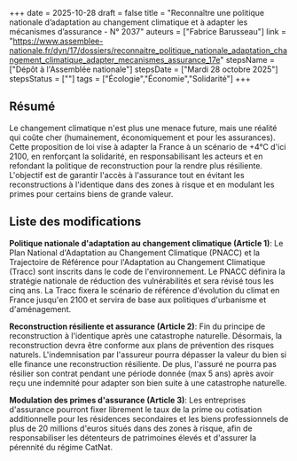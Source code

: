 +++
date = 2025-10-28
draft = false
title = "Reconnaître une politique nationale d’adaptation au changement climatique et à adapter les mécanismes d’assurance - N° 2037"
auteurs = ["Fabrice Barusseau"]
link = "https://www.assemblee-nationale.fr/dyn/17/dossiers/reconnaitre_politique_nationale_adaptation_changement_climatique_adapter_mecanismes_assurance_17e"
stepsName = ["Dépôt à l'Assemblée nationale"]
stepsDate = ["Mardi 28 octobre 2025"]
stepsStatus = [""]
tags = ["Écologie","Économie","Solidarité"]
+++

## Résumé

Le changement climatique n'est plus une menace future, mais une réalité qui coûte cher (humainement, économiquement et pour les assurances). Cette proposition de loi vise à adapter la France à un scénario de +4°C d'ici 2100, en renforçant la solidarité, en responsabilisant les acteurs et en refondant la politique de reconstruction pour la rendre plus résiliente. L'objectif est de garantir l'accès à l'assurance tout en évitant les reconstructions à l'identique dans des zones à risque et en modulant les primes pour certains biens de grande valeur.

## Liste des modifications

**Politique nationale d'adaptation au changement climatique (Article 1)**: Le Plan National d'Adaptation au Changement Climatique (PNACC) et la Trajectoire de Référence pour l'Adaptation au Changement Climatique (Tracc) sont inscrits dans le code de l'environnement. Le PNACC définira la stratégie nationale de réduction des vulnérabilités et sera révisé tous les cinq ans. La Tracc fixera le scénario de référence d'évolution du climat en France jusqu'en 2100 et servira de base aux politiques d'urbanisme et d'aménagement.

**Reconstruction résiliente et assurance (Article 2)**: Fin du principe de reconstruction à l'identique après une catastrophe naturelle. Désormais, la reconstruction devra être conforme aux plans de prévention des risques naturels. L'indemnisation par l'assureur pourra dépasser la valeur du bien si elle finance une reconstruction résiliente. De plus, l'assuré ne pourra pas résilier son contrat pendant une période donnée (max 5 ans) après avoir reçu une indemnité pour adapter son bien suite à une catastrophe naturelle.

**Modulation des primes d'assurance (Article 3)**: Les entreprises d'assurance pourront fixer librement le taux de la prime ou cotisation additionnelle pour les résidences secondaires et les biens professionnels de plus de 20 millions d'euros situés dans des zones à risque, afin de responsabiliser les détenteurs de patrimoines élevés et d'assurer la pérennité du régime CatNat.
